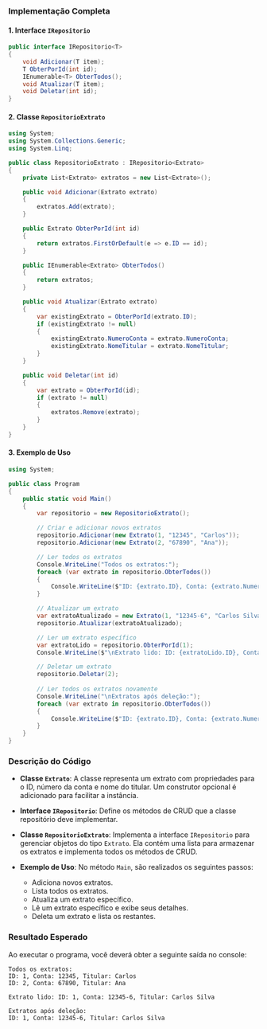 
### Implementação Completa
#### 1. Interface `IRepositorio`

```csharp
public interface IRepositorio<T>
{
    void Adicionar(T item);
    T ObterPorId(int id);
    IEnumerable<T> ObterTodos();
    void Atualizar(T item);
    void Deletar(int id);
}
```

#### 2. Classe `RepositorioExtrato`

```csharp
using System;
using System.Collections.Generic;
using System.Linq;

public class RepositorioExtrato : IRepositorio<Extrato>
{
    private List<Extrato> extratos = new List<Extrato>();

    public void Adicionar(Extrato extrato)
    {
        extratos.Add(extrato);
    }

    public Extrato ObterPorId(int id)
    {
        return extratos.FirstOrDefault(e => e.ID == id);
    }

    public IEnumerable<Extrato> ObterTodos()
    {
        return extratos;
    }

    public void Atualizar(Extrato extrato)
    {
        var existingExtrato = ObterPorId(extrato.ID);
        if (existingExtrato != null)
        {
            existingExtrato.NumeroConta = extrato.NumeroConta;
            existingExtrato.NomeTitular = extrato.NomeTitular;
        }
    }

    public void Deletar(int id)
    {
        var extrato = ObterPorId(id);
        if (extrato != null)
        {
            extratos.Remove(extrato);
        }
    }
}
```

#### 3. Exemplo de Uso

```csharp
using System;

public class Program
{
    public static void Main()
    {
        var repositorio = new RepositorioExtrato();

        // Criar e adicionar novos extratos
        repositorio.Adicionar(new Extrato(1, "12345", "Carlos"));
        repositorio.Adicionar(new Extrato(2, "67890", "Ana"));

        // Ler todos os extratos
        Console.WriteLine("Todos os extratos:");
        foreach (var extrato in repositorio.ObterTodos())
        {
            Console.WriteLine($"ID: {extrato.ID}, Conta: {extrato.NumeroConta}, Titular: {extrato.NomeTitular}");
        }

        // Atualizar um extrato
        var extratoAtualizado = new Extrato(1, "12345-6", "Carlos Silva");
        repositorio.Atualizar(extratoAtualizado);

        // Ler um extrato específico
        var extratoLido = repositorio.ObterPorId(1);
        Console.WriteLine($"\nExtrato lido: ID: {extratoLido.ID}, Conta: {extratoLido.NumeroConta}, Titular: {extratoLido.NomeTitular}");

        // Deletar um extrato
        repositorio.Deletar(2);
        
        // Ler todos os extratos novamente
        Console.WriteLine("\nExtratos após deleção:");
        foreach (var extrato in repositorio.ObterTodos())
        {
            Console.WriteLine($"ID: {extrato.ID}, Conta: {extrato.NumeroConta}, Titular: {extrato.NomeTitular}");
        }
    }
}
```

### Descrição do Código

- **Classe `Extrato`**: A classe representa um extrato com propriedades para o ID, número da conta e nome do titular. Um construtor opcional é adicionado para facilitar a instância.

- **Interface `IRepositorio`**: Define os métodos de CRUD que a classe repositório deve implementar.

- **Classe `RepositorioExtrato`**: Implementa a interface `IRepositorio` para gerenciar objetos do tipo `Extrato`. Ela contém uma lista para armazenar os extratos e implementa todos os métodos de CRUD.

- **Exemplo de Uso**: No método `Main`, são realizados os seguintes passos:
  - Adiciona novos extratos.
  - Lista todos os extratos.
  - Atualiza um extrato específico.
  - Lê um extrato específico e exibe seus detalhes.
  - Deleta um extrato e lista os restantes.

### Resultado Esperado

Ao executar o programa, você deverá obter a seguinte saída no console:

```
Todos os extratos:
ID: 1, Conta: 12345, Titular: Carlos
ID: 2, Conta: 67890, Titular: Ana

Extrato lido: ID: 1, Conta: 12345-6, Titular: Carlos Silva

Extratos após deleção:
ID: 1, Conta: 12345-6, Titular: Carlos Silva
```
